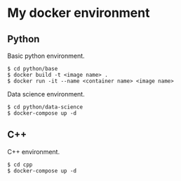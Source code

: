 # My docker environment

## Python

Basic python environment.

```
$ cd python/base
$ docker build -t <image name> .
$ docker run -it --name <container name> <image name>
```

Data science environment.

```
$ cd python/data-science
$ docker-compose up -d
```

## C++

C++ environment.

```
$ cd cpp
$ docker-compose up -d
```
